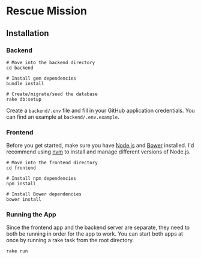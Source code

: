 # Rescue Mission

## Installation

### Backend

```no-highlight
# Move into the backend directory
cd backend

# Install gem dependencies
bundle install

# Create/migrate/seed the database
rake db:setup
```

Create a `backend/.env` file and fill in your GitHub application credentials. You can find an example at `backend/.env.example`.

### Frontend

Before you get started, make sure you have [Node.js](node) and [Bower](bower)
installed. I'd recommend using [nvm](nvm) to install and manage different
versions of Node.js.

```no-highlight
# Move into the frontend directory
cd frontend

# Install npm dependencies
npm install

# Install Bower dependencies
bower install
```

### Running the App

Since the frontend app and the backend server are separate, they need to both be
running in order for the app to work. You can start both apps at once by running
a rake task from the root directory.

```no-highlight
rake run
```

[bower]: http://bower.io/
[node]: http://nodejs.org/
[nvm]: https://github.com/creationix/nvm
